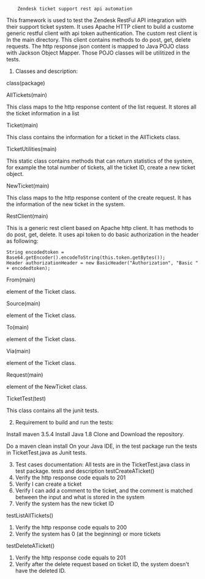 		Zendesk ticket support rest api automation
This framework is used to test the Zendesk RestFul API integration with their support ticket system. It uses Apache HTTP client to build a custome generic restful client with api token authentication.  The custom rest client is In the main directory. This client contains methods to do post, get, delete requests. The http response json content is mapped to Java POJO class with Jackson Object Mapper. Those POJO classes will be utilitized in the tests.

1. Classes and description:

class(package)

AllTickets(main)

This class maps to the http response content of the list request. It stores all the ticket information in a list

Ticket(main)

This class contains the information for a ticket in the AllTickets class.

TicketUtilities(main)

This static class contains methods that can return statistics of the system, for example the total number of tickets, 
all the ticket ID, create a new ticket object.

NewTicket(main)	

This class maps to the http response content of the create request. It has the information of the new ticket in the system. 

RestClient(main)

This is a generic rest client based on Apache http client. It has methods to do post, get, delete. It uses api token to do basic authorization in the header as following:

	String encodedtoken = Base64.getEncoder().encodeToString(this.token.getBytes());
	Header authorizationHeader = new BasicHeader("Authorization", "Basic " + encodedtoken);

From(main)

element of the Ticket class.

Source(main)

element of the Ticket class. 

To(main)

element of the Ticket class.

Via(main)

element of the Ticket class.

Request(main)

element of the NewTicket class.

TicketTest(test)

This class contains all the junit tests.

2. Requirement to build and run the tests:

Install maven 3.5.4
Install Java 1.8
Clone and Download the repository.

Do a maven clean install
On your Java IDE, in the test package run the tests in TicketTest.java as Junit tests. 

3. Test cases documentation: All tests are in the TicketTest.java class in test package.
tests and description
testCreateATicket()	
1. Verify the http response code equals to 201	
2. Verify I can create a ticket
3. Verify I can add a comment to the ticket, and the comment is matched between the input and what is stored in the system
4. Verify the system has the new ticket ID

testListAllTickets()	
1. Verify the http response code equals to 200
2. Verify the system has 0 (at the beginning) or more tickets

testDeleteATicket()	
1. Verify the http response code equals to 201
2. Verify after the delete request based on ticket ID, the system doesn't have the deleted ID.
